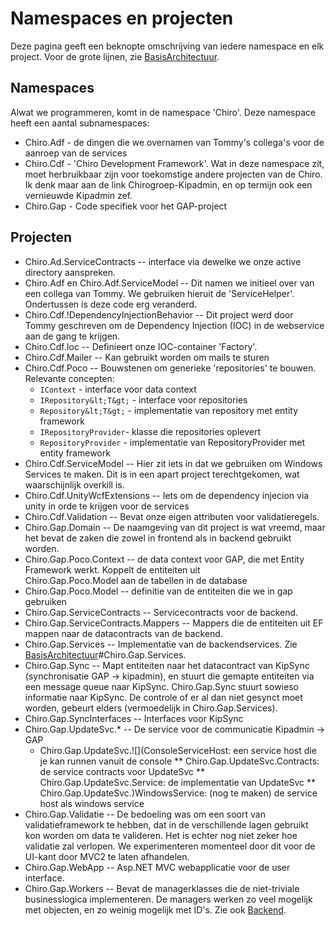 Namespaces en projecten
=======================

Deze pagina geeft een beknopte omschrijving van iedere namespace en elk
project. Voor de grote lijnen, zie [BasisArchitectuur](BasisArchitectuur.md).

Namespaces
----------

Alwat we programmeren, komt in de namespace 'Chiro'. Deze namespace
heeft een aantal subnamespaces:

-   Chiro.Adf - de dingen die we overnamen van Tommy's collega's voor de
    aanroep van de services
-   Chiro.Cdf - 'Chiro Development Framework'. Wat in deze namespace
    zit, moet herbruikbaar zijn voor toekomstige andere projecten van
    de Chiro. Ik denk maar aan de link Chirogroep-Kipadmin, en op
    termijn ook een vernieuwde Kipadmin zef.
-   Chiro.Gap - Code specifiek voor het GAP-project

Projecten
---------

-   Chiro.Ad.ServiceContracts -- interface via dewelke we onze active
    directory aanspreken.
-   Chiro.Adf en Chiro.Adf.ServiceModel -- Dit namen we initieel over
    van een collega van Tommy. We gebruiken hieruit de 'ServiceHelper'.
    Ondertussen is deze code erg veranderd.
-   Chiro.Cdf.!DependencyInjectionBehavior -- Dit project werd door
    Tommy geschreven om de Dependency Injection (IOC) in de webservice
    aan de gang te krijgen.
-   Chiro.Cdf.Ioc -- Definieert onze IOC-container 'Factory'.
-   Chiro.Cdf.Mailer -- Kan gebruikt worden om mails te sturen
-   Chiro.Cdf.Poco -- Bouwstenen om generieke 'repositories' te bouwen.
    Relevante concepten:
    -   `IContext` - interface voor data context
    -   `IRepository&lt;T&gt;` - interface voor repositories
    -   `Repository&lt;T&gt;` - implementatie van repository met entity
        framework
    -   `IRepositoryProvider`- klasse die repositories oplevert
    -   `RepositoryProvider` - implementatie van RepositoryProvider met
        entity framework
-   Chiro.Cdf.ServiceModel -- Hier zit iets in dat we gebruiken om
    Windows Services te maken. Dit is in een apart project
    terechtgekomen, wat waarschijnlijk overkill is.
-   Chiro.Cdf.UnityWcfExtensions -- Iets om de dependency injecion via
    unity in orde te krijgen voor de services
-   Chiro.Cdf.Validation -- Bevat onze eigen attributen
    voor validatieregels.
-   Chiro.Gap.Domain -- De naamgeving van dit project is wat vreemd,
    maar het bevat de zaken die zowel in frontend als in backend
    gebruikt worden.
-   Chiro.Gap.Poco.Context -- de data context voor GAP, die met Entity
    Framework werkt. Koppelt de entiteiten uit\
    Chiro.Gap.Poco.Model aan de tabellen in de database
-   Chiro.Gap.Poco.Model -- definitie van de entiteiten die we in gap
    gebruiken
-   Chiro.Gap.ServiceContracts -- Servicecontracts voor de backend.
-   Chiro.Gap.ServiceContracts.Mappers -- Mappers die de entiteiten uit
    EF mappen naar de datacontracts van de backend.
-   Chiro.Gap.Services -- Implementatie van de backendservices.
    Zie [BasisArchitectuur](BasisArchitectuur.md)\#Chiro.Gap.Services.
-   Chiro.Gap.Sync -- Mapt entiteiten naar het datacontract van KipSync
    (synchronisatie GAP -&gt; kipadmin), en stuurt die gemapte
    entiteiten via een message queue naar KipSync. Chiro.Gap.Sync stuurt
    sowieso informatie naar KipSync. De controle of er al dan niet
    gesynct moet worden, gebeurt elders (vermoedelijk
    in Chiro.Gap.Services).
-   Chiro.Gap.SyncInterfaces -- Interfaces voor KipSync
-   Chiro.Gap.UpdateSvc.\* -- De service voor de communicatie Kipadmin
    -&gt; GAP
    -   Chiro.Gap.UpdateSvc.![](ConsoleServiceHost: een service host die je kan runnen vanuit de console
        ** Chiro.Gap.UpdateSvc.Contracts: de service contracts voor UpdateSvc
        ** Chiro.Gap.UpdateSvc.Service: de implementatie van UpdateSvc
        ** Chiro.Gap.UpdateSvc.)WindowsService: (nog te maken) de
        service host als windows service
-   Chiro.Gap.Validatie -- De bedoeling was om een soort van
    validatieframework te hebben, dat in de verschillende lagen gebruikt
    kon worden om data te valideren. Het is echter nog niet zeker hoe
    validatie zal verlopen. We experimenteren momenteel door dit voor de
    UI-kant door MVC2 te laten afhandelen.
-   Chiro.Gap.WebApp -- Asp.NET MVC webapplicatie voor de
    user interface.
-   Chiro.Gap.Workers -- Bevat de managerklasses die de niet-triviale
    businesslogica implementeren. De managers werken zo veel mogelijk
    met objecten, en zo weinig mogelijk met ID's. Zie
    ook [Backend](Backend.md).

